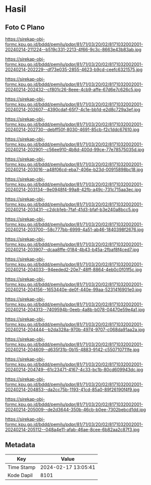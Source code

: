 # Hasil

## Foto C Plano

https://sirekap-obj-formc.kpu.go.id/bddd/pemilu/pdpr/81/71/03/20/02/8171032002001-20240214-211224--b519c331-2213-4f66-9c3c-8663e43b83ab.jpg

https://sirekap-obj-formc.kpu.go.id/bddd/pemilu/pdpr/81/71/03/20/02/8171032002001-20240214-202229--df73e035-2855-4623-b9cd-ceefc6321575.jpg

https://sirekap-obj-formc.kpu.go.id/bddd/pemilu/pdpr/81/71/03/20/02/8171032002001-20240214-202432--cf801c26-8eee-4cb9-affe-67d6e7c626c5.jpg

https://sirekap-obj-formc.kpu.go.id/bddd/pemilu/pdpr/81/71/03/20/02/8171032002001-20240214-202607--4390cdaf-65f7-4c1e-bb1d-e2d8c729a3ef.jpg

https://sirekap-obj-formc.kpu.go.id/bddd/pemilu/pdpr/81/71/03/20/02/8171032002001-20240214-202730--debff50f-8030-4691-85cb-f2c1ddc67610.jpg

https://sirekap-obj-formc.kpu.go.id/bddd/pemilu/pdpr/81/71/03/20/02/8171032002001-20240214-202901--c56ee910-4b8d-400d-99ce-77e78575035d.jpg

https://sirekap-obj-formc.kpu.go.id/bddd/pemilu/pdpr/81/71/03/20/02/8171032002001-20240214-203016--a48f06cd-eba7-406e-b23d-00915898bc18.jpg

https://sirekap-obj-formc.kpu.go.id/bddd/pemilu/pdpr/81/71/03/20/02/8171032002001-20240214-203134--9e0948f4-99a8-42fb-a49c-731c715aa3ec.jpg

https://sirekap-obj-formc.kpu.go.id/bddd/pemilu/pdpr/81/71/03/20/02/8171032002001-20240214-203431--c2dcb1eb-7faf-41d3-bfaf-b3e240a8bcc5.jpg

https://sirekap-obj-formc.kpu.go.id/bddd/pemilu/pdpr/81/71/03/20/02/8171032002001-20240214-203700--58c777bb-6999-4a51-ab46-1840398f2676.jpg

https://sirekap-obj-formc.kpu.go.id/bddd/pemilu/pdpr/81/71/03/20/02/8171032002001-20240214-203907--dcaa8ffe-0184-4b43-b45a-2fbaf8f4ced7.jpg

https://sirekap-obj-formc.kpu.go.id/bddd/pemilu/pdpr/81/71/03/20/02/8171032002001-20240214-204033--94eeded2-20e7-48ff-8864-4eb0c0f01f5c.jpg

https://sirekap-obj-formc.kpu.go.id/bddd/pemilu/pdpr/81/71/03/20/02/8171032002001-20240214-204156--1653440e-de0f-440e-99aa-5231416901e0.jpg

https://sirekap-obj-formc.kpu.go.id/bddd/pemilu/pdpr/81/71/03/20/02/8171032002001-20240214-204313--7409594b-0eeb-4a8b-b078-04470e59e4a1.jpg

https://sirekap-obj-formc.kpu.go.id/bddd/pemilu/pdpr/81/71/03/20/02/8171032002001-20240214-204444--b2da328a-970b-4974-9707-c068da91aa2a.jpg

https://sirekap-obj-formc.kpu.go.id/bddd/pemilu/pdpr/81/71/03/20/02/8171032002001-20240214-204609--d635f31b-0b15-4883-9142-c550710711fe.jpg

https://sirekap-obj-formc.kpu.go.id/bddd/pemilu/pdpr/81/71/03/20/02/8171032002001-20240214-204749--61c23471-4167-4c33-bc1b-80cd609943dc.jpg

https://sirekap-obj-formc.kpu.go.id/bddd/pemilu/pdpr/81/71/03/20/02/8171032002001-20240214-204853--da2cc75b-1193-41cd-85a0-89f26190f4f9.jpg

https://sirekap-obj-formc.kpu.go.id/bddd/pemilu/pdpr/81/71/03/20/02/8171032002001-20240214-205009--de2d3644-350b-46cb-b0ee-7302bebcd1dd.jpg

https://sirekap-obj-formc.kpu.go.id/bddd/pemilu/pdpr/81/71/03/20/02/8171032002001-20240214-205112--048a4e11-afab-46ae-8cee-6b82aa2c87f3.jpg


## Metadata

| Key        | Value               |
| ---------- | ------------------- |
| Time Stamp | 2024-02-17 13:05:41 |
| Kode Dapil | 8101                |



